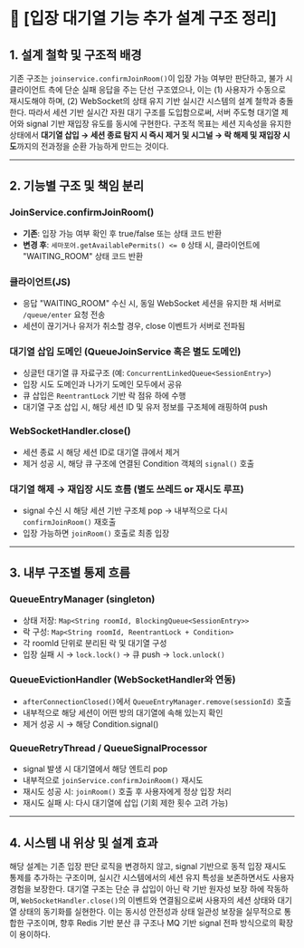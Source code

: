 # 📘 [입장 대기열 기능 추가 설계 구조 정리]

## 1. 설계 철학 및 구조적 배경

기존 구조는 `joinservice.confirmJoinRoom()`이 입장 가능 여부만 판단하고, 불가 시 클라이언트 측에 단순 실패 응답을 주는 단선 구조였으나, 이는 (1) 사용자가 수동으로 재시도해야 하며, (2) WebSocket의 상태 유지 기반 실시간 시스템의 설계 철학과 충돌한다. 따라서 세션 기반 실시간 자원 대기 구조를 도입함으로써, 서버 주도형 대기열 제어와 signal 기반 재입장 유도를 동시에 구현한다. 구조적 목표는 세션 지속성을 유지한 상태에서 **대기열 삽입 → 세션 종료 탐지 시 즉시 제거 및 시그널 → 락 해제 및 재입장 시도**까지의 전과정을 순환 가능하게 만드는 것이다.

---

## 2. 기능별 구조 및 책임 분리

### JoinService.confirmJoinRoom()
- **기존**: 입장 가능 여부 확인 후 true/false 또는 상태 코드 반환  
- **변경 후**: `세마포어.getAvailablePermits() <= 0` 상태 시, 클라이언트에 "WAITING_ROOM" 상태 코드 반환

### 클라이언트(JS)
- 응답 "WAITING_ROOM" 수신 시, 동일 WebSocket 세션을 유지한 채 서버로 `/queue/enter` 요청 전송
- 세션이 끊기거나 유저가 취소할 경우, close 이벤트가 서버로 전파됨

### 대기열 삽입 도메인 (QueueJoinService 혹은 별도 도메인)
- 싱글턴 대기열 큐 자료구조 (예: `ConcurrentLinkedQueue<SessionEntry>`)
- 입장 시도 도메인과 나가기 도메인 모두에서 공유
- 큐 삽입은 `ReentrantLock` 기반 락 점유 하에 수행
- 대기열 구조 삽입 시, 해당 세션 ID 및 유저 정보를 구조체에 래핑하여 push

### WebSocketHandler.close()
- 세션 종료 시 해당 세션 ID로 대기열 큐에서 제거
- 제거 성공 시, 해당 큐 구조에 연결된 Condition 객체의 `signal()` 호출

### 대기열 해제 → 재입장 시도 흐름 (별도 쓰레드 or 재시도 루프)
- signal 수신 시 해당 세션 기반 구조체 pop → 내부적으로 다시 `confirmJoinRoom()` 재호출
- 입장 가능하면 `joinRoom()` 호출로 최종 입장

---

## 3. 내부 구조별 통제 흐름

### QueueEntryManager (singleton)
- 상태 저장: `Map<String roomId, BlockingQueue<SessionEntry>>`
- 락 구성: `Map<String roomId, ReentrantLock + Condition>`
- 각 roomId 단위로 분리된 락 및 대기열 구성
- 입장 실패 시 → `lock.lock()` → 큐 push → `lock.unlock()`

### QueueEvictionHandler (WebSocketHandler와 연동)
- `afterConnectionClosed()`에서 `QueueEntryManager.remove(sessionId)` 호출
- 내부적으로 해당 세션이 어떤 방의 대기열에 속해 있는지 확인
- 제거 성공 시 → 해당 Condition.signal()

### QueueRetryThread / QueueSignalProcessor
- signal 발생 시 대기열에서 해당 엔트리 pop
- 내부적으로 `joinService.confirmJoinRoom()` 재시도
- 재시도 성공 시: `joinRoom()` 호출 후 사용자에게 정상 입장 처리
- 재시도 실패 시: 다시 대기열에 삽입 (기회 제한 횟수 고려 가능)

---

## 4. 시스템 내 위상 및 설계 효과

해당 설계는 기존 입장 판단 로직을 변경하지 않고, signal 기반으로 동적 입장 재시도 통제를 추가하는 구조이며, 실시간 시스템에서의 세션 유지 특성을 보존하면서도 사용자 경험을 보장한다. 대기열 구조는 단순 큐 삽입이 아닌 락 기반 원자성 보장 하에 작동하며, `WebSocketHandler.close()`의 이벤트와 연결됨으로써 사용자의 세션 상태와 대기열 상태의 동기화를 실현한다. 이는 동시성 안전성과 상태 일관성 보장을 실무적으로 통합한 구조이며, 향후 Redis 기반 분산 큐 구조나 MQ 기반 signal 전파 방식으로의 확장이 용이하다.
